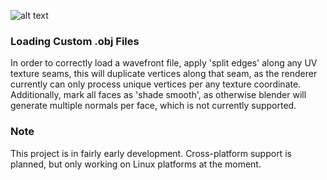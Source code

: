 

![alt text](https://github.com/jimdox/black_box/blob/master/juno_engine/res/juno-s.jpg)





### Loading Custom .obj Files
In order to correctly load a wavefront file, apply 'split edges' along any UV texture seams, this will duplicate vertices along that seam, as the renderer currently can only process unique vertices per any texture coordinate. Additionally, mark all faces as 'shade smooth', as otherwise blender will generate multiple normals per face, which is not currently supported.


### Note
This project is in fairly early development. Cross-platform support is planned, but only working on Linux platforms at the moment.
